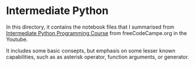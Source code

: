 # Intermediate Python

In this directory, it contains the notebook files that I summarised from 
[Intermediate Python Programming Course](https://www.youtube.com/watch?v=HGOBQPFzWKo) 
from freeCodeCampe.org in the Youtube.

It includes some basic consepts, but emphasis on some lesser known capabilities, 
such as as asterisk operator, function arguments, or generator.